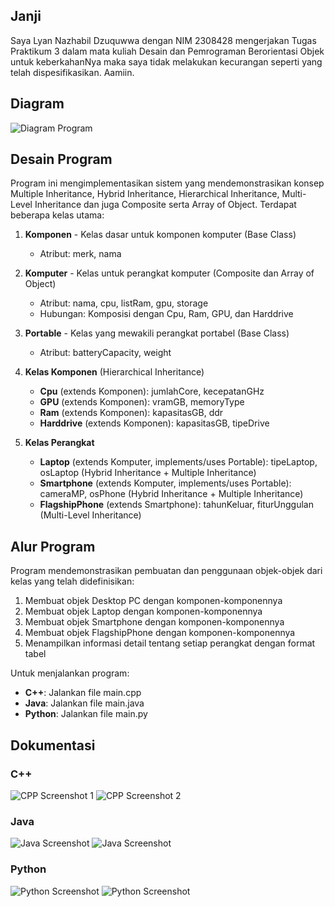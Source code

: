## Janji

Saya Lyan Nazhabil Dzuquwwa dengan NIM 2308428 mengerjakan Tugas Praktikum 3 dalam mata kuliah Desain dan Pemrograman Berorientasi Objek untuk keberkahanNya maka saya tidak melakukan kecurangan seperti yang telah dispesifikasikan. Aamiin.

## Diagram
![Diagram Program](tp3.drawio.png)

## Desain Program

Program ini mengimplementasikan sistem yang mendemonstrasikan konsep Multiple Inheritance, Hybrid Inheritance, Hierarchical Inheritance, Multi-Level Inheritance dan juga Composite serta Array of Object. Terdapat beberapa kelas utama:

1. **Komponen** - Kelas dasar untuk komponen komputer (Base Class)
   - Atribut: merk, nama

2. **Komputer** - Kelas untuk perangkat komputer (Composite dan Array of Object)
   - Atribut: nama, cpu, listRam, gpu, storage
   - Hubungan: Komposisi dengan Cpu, Ram, GPU, dan Harddrive

3. **Portable** - Kelas yang mewakili perangkat portabel (Base Class)
   - Atribut: batteryCapacity, weight

4. **Kelas Komponen** (Hierarchical Inheritance)
   - **Cpu** (extends Komponen): jumlahCore, kecepatanGHz
   - **GPU** (extends Komponen): vramGB, memoryType
   - **Ram** (extends Komponen): kapasitasGB, ddr
   - **Harddrive** (extends Komponen): kapasitasGB, tipeDrive

5. **Kelas Perangkat** 
   - **Laptop** (extends Komputer, implements/uses Portable): tipeLaptop, osLaptop (Hybrid Inheritance + Multiple Inheritance)
   - **Smartphone** (extends Komputer, implements/uses Portable): cameraMP, osPhone (Hybrid Inheritance + Multiple Inheritance)
   - **FlagshipPhone** (extends Smartphone): tahunKeluar, fiturUnggulan (Multi-Level Inheritance)


## Alur Program

Program mendemonstrasikan pembuatan dan penggunaan objek-objek dari kelas yang telah didefinisikan:
1. Membuat objek Desktop PC dengan komponen-komponennya
2. Membuat objek Laptop dengan komponen-komponennya
3. Membuat objek Smartphone dengan komponen-komponennya
4. Membuat objek FlagshipPhone dengan komponen-komponennya
5. Menampilkan informasi detail tentang setiap perangkat dengan format tabel

Untuk menjalankan program:
- **C++**: Jalankan file main.cpp
- **Java**: Jalankan file main.java
- **Python**: Jalankan file main.py

## Dokumentasi

### C++
![CPP Screenshot 1](CPP/Screenshot/cpp1.png)
![CPP Screenshot 2](CPP/Screenshot/cpp2.png)

### Java
![Java Screenshot](Java/Screenshot/java1.png)
![Java Screenshot](Java/Screenshot/java2.png)

### Python
![Python Screenshot](Python/Screenshot/python1.png)
![Python Screenshot](Python/Screenshot/python2.png)
